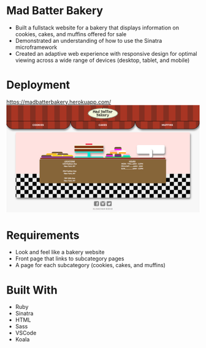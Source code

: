 # Mad Batter Bakery
* Built a fullstack website for a bakery that displays information on cookies, cakes, and muffins offered for sale
* Demonstrated an understanding of how to use the Sinatra microframework
* Created an adaptive web experience with responsive design for optimal viewing across a wide range of devices (desktop, tablet, and mobile)

# Deployment
<a href="https://madbatterbakery.herokuapp.com/">https://madbatterbakery.herokuapp.com/
<img src="https://raw.githubusercontent.com/xlisachan/FriendlyBakery/master/public/images/Screen%20Shot%20of%20front%20page.png"/></a>

# Requirements
* Look and feel like a bakery website
* Front page that links to subcategory pages
* A page for each subcategory (cookies, cakes, and muffins)

# Built With
* Ruby
* Sinatra
* HTML
* Sass
* VSCode
* Koala
